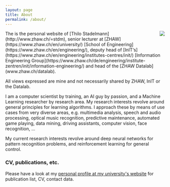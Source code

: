 ```yaml
---
layout: page
title: About
permalink: /about/
---
```


<img style="float:right" src="http://stdm.github.io/images/thilo_sds2015.jpg" />
The is the personal website of [Thilo Stadelmann](http://www.zhaw.ch/=stdm), senior lecturer at [ZHAW](https://www.zhaw.ch/en/university/) [School of Engineering](https://www.zhaw.ch/en/engineering/), deputy head of [InIT‘s](https://www.zhaw.ch/en/engineering/institutes-centres/init/) [Information Engineering Group](https://www.zhaw.ch/de/engineering/institute-zentren/init/information-engineering/) and head of the [ZHAW Datalab](www.zhaw.ch/datalab).

All views expressed are mine and not necessarily shared by ZHAW, InIT or the Datalab.

I am a computer scientist by training, an AI guy by passion, and a Machine Learning researcher by research area. My research interests revolve around general principles for learning algorithms. I approach these by means of use cases from very diverse areas, e.g. multimedia analysis, speech and audio processing, optical music recognition, predictive maintenance, automated game playing, data mining, driving assistants, computer vision, face recognition, ...

My current research interests revolve around deep neural networks for pattern recognition problems, and reinforcement learning for general control.

### CV, publications, etc.

Please have a look at my [personal profile at my university's website](http://www.zhaw.ch/=stdm) for publication list, CV, contact data.
